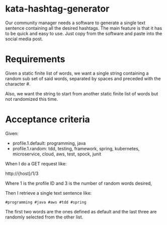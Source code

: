 # kata-hashtag-generator

Our community manager needs a software to generate a single text sentence containing all the desired hashtags. The main feature is that it has to be quick and easy to use. Just copy from the software and paste into the social media post.

# Requirements

Given a static finite list of words, we want a single string containing a random sub set of said words, separated by spaces and preceded with the character #.

Also, we want the string to start from another static finite list of words but not randomized this time.

# Acceptance criteria

Given:

- profile.1.default: programming, java
- profile.1.random: tdd, testing, framework, spring, kubernetes, microservice, cloud, aws, test, spock, junit

When I do a GET request like:

http://{host}/1/3

Where 1 is the profile ID and 3 is the number of random words desired,

Then I retrieve a single text sentence like:

    #programming #java #aws #tdd #spring

The first two words are the ones defined as default and the last three are randomly selected from the other list.
